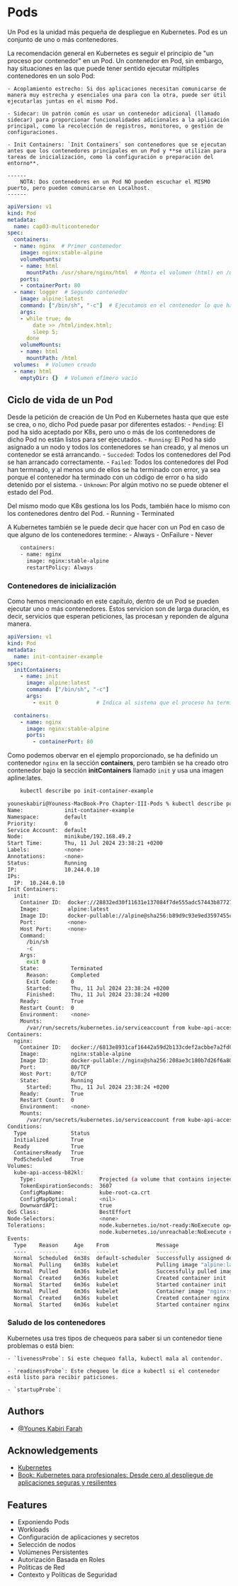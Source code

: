 
# Pods

Un Pod es la unidad más pequeña de despliegue en Kubernetes. Pod es un conjunto de uno o más contenedores.

La recomendación general en Kubernetes es seguir el principio de "un proceso por contenedor" en un Pod. 
Un contenedor en Pod, sin embargo, hay situaciones en las que puede tener sentido ejecutar múltiples contenedores en un solo Pod:

    - Acoplamiento estrecho: Si dos aplicaciones necesitan comunicarse de manera muy estrecha y esenciales una para con la otra, puede ser útil ejecutarlas juntas en el mismo Pod.

	- Sidecar: Un patrón común es usar un contenedor adicional (llamado sidecar) para proporcionar funcionalidades adicionales a la aplicación principal, como la recolección de registros, monitoreo, o gestión de configuraciones.

	- Init Containers: `Init Containers` son contenedores que se ejecutan antes que los contenedores principales en un Pod y **se utilizan para tareas de inicialización, como la configuración o preparación del entorno**.

	------
		NOTA: Dos contenedores en un Pod NO pueden escuchar el MISMO puerto, pero pueden comunicarse en Localhost.
	------

```yaml
apiVersion: v1
kind: Pod
metadata:
  name: cap03-multicontenedor
spec:
  containers:
  - name: nginx  # Primer contenedor
    image: nginx:stable-alpine
    volumeMounts:
    - name: html
      mountPath: /usr/share/nginx/html  # Monta el volumen (html) en /usr/share/nginx/html
    ports:
    - containerPort: 80
  - name: logger  # Segundo contenedor
    image: alpine:latest
    command: ["/bin/sh", "-c"]  # Ejecutamos en el contenedor lo que hay en "args"
    args:
    - while true; do
        date >> /html/index.html;
        sleep 5;
      done
    volumeMounts:
    - name: html
      mountPath: /html
  volumes:  # Volumen creado
  - name: html
    emptyDir: {}  # Volumen efímero vacío
```

## Ciclo de vida de un Pod

Desde la petición de creación de Un Pod en Kubernetes hasta que que este se crea, o no, dicho Pod puede pasar por diferentes estados:
    - `Pending`: El pod ha sido aceptado por K8s, pero uno o más de los contenedores de dicho Pod no están listos para ser ejecutados.
    - `Running`: El Pod ha sido asignado a un nodo y todos los contenedores se han creado, y al menos un contenedor se está arrancando.
    - `Succeded`: Todos los contenedores del Pod se han arrancado correctamente.
    - `Failed`:  Todos los contenedores del Pod han termnado, y al menos uno de ellos se ha terminado con error, ya sea porque el contenedor ha terminado con un código de error o ha sido detenido por el sistema.
    - `Unknown`: Por algún motivo no se puede obtener el estado del Pod.

Del mismo modo que K8s gestiona los los Pods, también hace lo mismo con los contenedores dentro del Pod.
    - Running
    - Terminated
  
A Kubernetes también se le puede decir que hacer con un Pod en caso de que alguno de los contenedores termine:
    - Always
    - OnFailure
    - Never

```bash
    containers:
    - name: nginx
      image: nginx:stable-alpine
      restartPolicy: Always
```
 
### Contenedores de inicialización

Como hemos mencionado en este capítulo, dentro de un Pod se pueden ejecutar uno o más contenedores. 
Estos servicion son de larga duración, es decir, servicios que esperan peticiones, las procesan y reponden de alguna manera.

```yaml
apiVersion: v1
kind: Pod
metadata:
  name: init-container-example 
spec:
  initContainers:
    - name: init
      image: alpine:latest
      command: ["/bin/sh", "-c"]
      args:
        - exit 0            # Indica al sistema que el proceso ha terminado correctamente.

  containers:
    - name: nginx
      image: nginx:stable-alpine
      ports:
        - containerPort: 80

```
Como podemos obervar en el ejemplo proporcionado, se ha definido un contenedor `nginx` en la sección **containers**, pero también se ha creado otro contenedor bajo la sección **initContainers** llamado `init` y usa una imagen apline:lates.

```bash
    kubectl describe po init-container-example
````

```bash
youneskabiri@Youness-MacBook-Pro Chapter-III-Pods % kubectl describe po init-container-example
Name:             init-container-example
Namespace:        default
Priority:         0
Service Account:  default
Node:             minikube/192.168.49.2
Start Time:       Thu, 11 Jul 2024 23:38:21 +0200
Labels:           <none>
Annotations:      <none>
Status:           Running
IP:               10.244.0.10
IPs:
  IP:  10.244.0.10
Init Containers:
  init:
    Container ID:  docker://28832ed30f11631e137084f7de555adc57443b87727641afabed7ea66e119add
    Image:         alpine:latest
    Image ID:      docker-pullable://alpine@sha256:b89d9c93e9ed3597455c90a0b88a8bbb5cb7188438f70953fede212a0c4394e0
    Port:          <none>
    Host Port:     <none>
    Command:
      /bin/sh
      -c
    Args:
      exit 0
    State:          Terminated
      Reason:       Completed
      Exit Code:    0
      Started:      Thu, 11 Jul 2024 23:38:24 +0200
      Finished:     Thu, 11 Jul 2024 23:38:24 +0200
    Ready:          True
    Restart Count:  0
    Environment:    <none>
    Mounts:
      /var/run/secrets/kubernetes.io/serviceaccount from kube-api-access-b82kl (ro)
Containers:
  nginx:
    Container ID:   docker://6813e8931caf16442a59d2b133cdef2acbbe7a2fd073fd656e577068514d2491
    Image:          nginx:stable-alpine
    Image ID:       docker-pullable://nginx@sha256:208ae3c180b7d26f6a8046fac4c8468b2ab8bd92123ab73f9c5ad0f6f1c5543d
    Port:           80/TCP
    Host Port:      0/TCP
    State:          Running
      Started:      Thu, 11 Jul 2024 23:38:24 +0200
    Ready:          True
    Restart Count:  0
    Environment:    <none>
    Mounts:
      /var/run/secrets/kubernetes.io/serviceaccount from kube-api-access-b82kl (ro)
Conditions:
  Type              Status
  Initialized       True 
  Ready             True 
  ContainersReady   True 
  PodScheduled      True 
Volumes:
  kube-api-access-b82kl:
    Type:                    Projected (a volume that contains injected data from multiple sources)
    TokenExpirationSeconds:  3607
    ConfigMapName:           kube-root-ca.crt
    ConfigMapOptional:       <nil>
    DownwardAPI:             true
QoS Class:                   BestEffort
Node-Selectors:              <none>
Tolerations:                 node.kubernetes.io/not-ready:NoExecute op=Exists for 300s
                             node.kubernetes.io/unreachable:NoExecute op=Exists for 300s
Events:
  Type    Reason     Age    From               Message
  ----    ------     ----   ----               -------
  Normal  Scheduled  6m38s  default-scheduler  Successfully assigned default/init-container-example to minikube
  Normal  Pulling    6m38s  kubelet            Pulling image "alpine:latest"
  Normal  Pulled     6m36s  kubelet            Successfully pulled image "alpine:latest" in 1.202s (1.202s including waiting)
  Normal  Created    6m36s  kubelet            Created container init
  Normal  Started    6m36s  kubelet            Started container init
  Normal  Pulled     6m36s  kubelet            Container image "nginx:stable-alpine" already present on machine
  Normal  Created    6m36s  kubelet            Created container nginx
  Normal  Started    6m36s  kubelet            Started container nginx
  ```

### Saludo de los contenedores

Kubernetes usa tres tipos de chequeos para saber si un contenedor tiene problemas o está bien:
    
    - `livenessProbe`: Si este chequeo falla, kubectl mala al contendor.
    
    - `readinessProbe`: Este chequeo le dice a kubectl si el contenedor está listo para recibir paticiones.
   
    - `startupProbe`:


###
###


## Authors

- [@Younes Kabiri Farah](https://github.com/younesKabiriFarah)


## Acknowledgements

 - [Kubernetes](https://kubernetes.io/docs/home/)
 - [Book: Kubernetes para profesionales: Desde cero al despliegue de aplicaciones seguras y resilientes](https://0xword.com/es/libros/213-kubernetes-para-profesionales-desde-cero-al-despliegue-de-aplicaciones-seguras-y-resilientes.html)


## Features

- Exponiendo Pods
- Workloads
- Configuración de aplicaciones y secretos
- Selección de nodos
- Volúmenes Persistentes
- Autorización Basada en Roles
- Politicas de Red
- Contexto y Políticas de Seguridad
